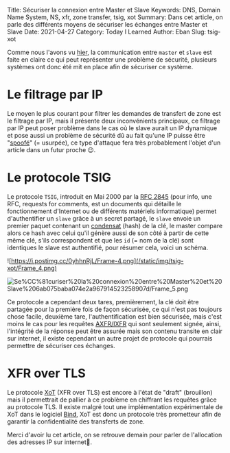 Title: Sécuriser la connexion entre Master et Slave
Keywords: DNS, Domain Name System, NS, xfr, zone transfer, tsig, xot
Summary: Dans cet article, on parle des différents moyens de sécuriser les échanges entre Master et Slave
Date: 2021-04-27
Category: Today I Learned
Author: Eban
Slug: tsig-xot

Comme nous l'avons vu [hier](https://google.com/), la communication entre `master` et `slave` est faite en claire ce qui peut représenter une problème de sécurité, plusieurs systèmes ont donc été mit en place afin de sécuriser ce système.

# Le filtrage par IP

Le moyen le plus courant pour filtrer les demandes de transfert de zone est le filtrage par IP, mais il présente deux inconvénients principaux, ce filtrage par IP peut poser problème dans le cas où le slave aurait un IP dynamique et pose aussi un problème de sécurité dû au fait qu'une IP puisse être "[spoofé](https://en.wikipedia.org/wiki/IP_address_spoofing)" (= usurpée), ce type d'attaque fera très probablement l'objet d'un article dans un futur proche 😉.

# Le protocole TSIG

Le protocole `TSIG`, introduit en Mai 2000 par la [RFC 2845](https://tools.ietf.org/html/rfc2845) (pour info, une RFC, requests for comments, est un documents qui détaille le fonctionnement d'Internet ou de différents matériels informatique) permet d'authentifier un `slave` grâce à un secret partagé, le `slave` envoie un premier paquet contenant un [condensat](https://en.wikipedia.org/wiki/Cryptographic_hash_function) (hash) de la clé, le master compare alors ce hash avec celui qu'il génère aussi de son côté à partir de cette même clé, s'ils correspondent et que les `id` (= nom de la clé) sont identiques le slave est authentifié, pour résumer cela, voici un schéma.

![https://i.postimg.cc/0yhhnRjL/Frame-4.png](/static/img/tsig-xot/Frame_4.png)

![Se%CC%81curiser%20la%20connexion%20entre%20Master%20et%20Slave%206ab075baba074e2a967914523258907d/Frame_5.png](/static/img/tsig-xot/Frame_5.png)

Ce protocole a cependant deux tares, premièrement, la clé doit être partagée pour la première fois de façon sécurisée, ce qui n'est pas toujours chose facile, deuxième tare, l'authentification est bien sécurisée, mais c'est moins le cas pour les requêtes [AXFR/IXFR](https://google.com) qui sont seulement signée, ainsi, l'intégrité de la réponse peut être assurée mais son contenu transite en clair sur internet, il existe cependant un autre projet de protocole qui pourrais permettre de sécuriser ces échanges.

# XFR over TLS

Le protocole [XoT](https://tools.ietf.org/html/draft-ietf-dprive-xfr-over-tls-11) (XFR over TLS) est encore à l'état de "draft" (brouillon) mais il permettrait de pallier à ce problème en chiffrant les requêtes grâce au protocole TLS. Il existe malgré tout une implémentation expérimentale de XoT dans le logiciel [Bind](https://gitlab.isc.org/isc-projects/bind9), XoT est donc un protocole très prometteur afin de garantir la confidentialité des transferts de zone.

Merci d'avoir lu cet article, on se retrouve demain pour parler de l'allocation des adresses IP sur
internet🙂.
